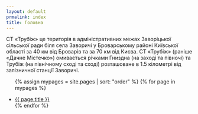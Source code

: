 ```yaml
---
layout: default
prmalink: index
title: Головна
---
```


СТ «Трубiж» це територія в адміністративних межах Заворіцької сільської ради біля села Заворичі у Броварському районі Київської області за 40 км від Броварів та за 70 км від Києва. СТ «Трубiж» (ранiше «Дачне Містечко») омивається річками Гниздна (на заході та півночі) та Трубіж (на північному сході та сході) розташоване в 1.5 кілометрі від залізничної станції Заворичі.

<ul>

  {% assign mypages = site.pages | sort: "order" %}
  {% for page in mypages %}
   <li class="intro">
  <a href="{{ page.url | absolute_url }}">{{ page.title }}</a>
  </li>
  {% endfor %}

</ul>
